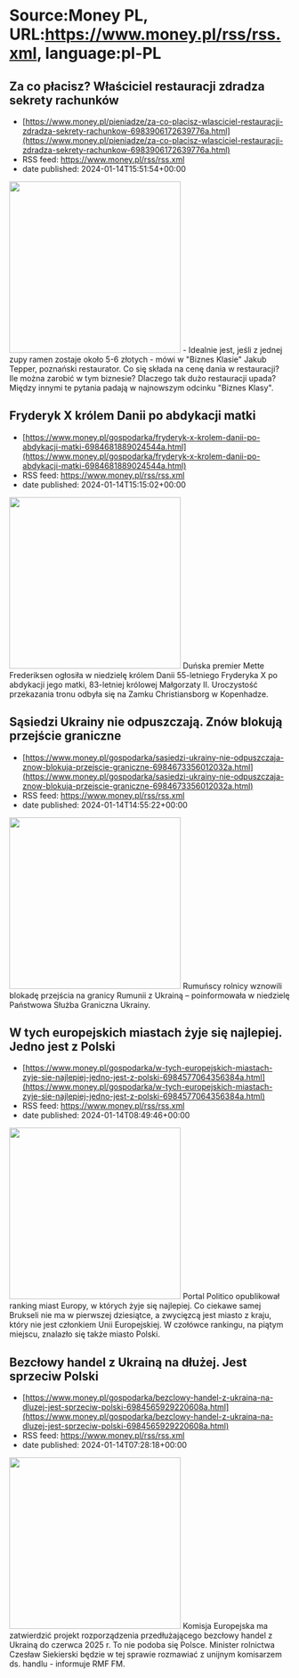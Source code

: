# Source:Money PL, URL:https://www.money.pl/rss/rss.xml, language:pl-PL

## Za co płacisz? Właściciel restauracji zdradza sekrety rachunków
 - [https://www.money.pl/pieniadze/za-co-placisz-wlasciciel-restauracji-zdradza-sekrety-rachunkow-6983906172639776a.html](https://www.money.pl/pieniadze/za-co-placisz-wlasciciel-restauracji-zdradza-sekrety-rachunkow-6983906172639776a.html)
 - RSS feed: https://www.money.pl/rss/rss.xml
 - date published: 2024-01-14T15:51:54+00:00

<img src="https://i.wpimg.pl/308x/filerepo.grupawp.pl/api/v1/display/embed/386eb895-ea14-4c3b-b2fc-847f636ef210" width="308" /> - Idealnie jest, jeśli z jednej zupy ramen zostaje około 5-6 złotych - mówi w "Biznes Klasie" Jakub Tepper, poznański restaurator. Co się składa na cenę dania w restauracji? Ile można zarobić w tym biznesie? Dlaczego tak dużo restauracji upada? Między innymi te pytania padają w najnowszym odcinku "Biznes Klasy".

## Fryderyk X królem Danii po abdykacji matki
 - [https://www.money.pl/gospodarka/fryderyk-x-krolem-danii-po-abdykacji-matki-6984681889024544a.html](https://www.money.pl/gospodarka/fryderyk-x-krolem-danii-po-abdykacji-matki-6984681889024544a.html)
 - RSS feed: https://www.money.pl/rss/rss.xml
 - date published: 2024-01-14T15:15:02+00:00

<img src="https://i.wpimg.pl/308x/filerepo.grupawp.pl/api/v1/display/embed/c26c55ba-b6e7-48ec-97fa-d5bc10af4d82" width="308" /> Duńska premier Mette Frederiksen ogłosiła w niedzielę królem Danii 55-letniego Fryderyka X po abdykacji jego matki, 83-letniej królowej Małgorzaty II. Uroczystość przekazania tronu odbyła się na Zamku Christiansborg w Kopenhadze.

## Sąsiedzi Ukrainy nie odpuszczają. Znów blokują przejście graniczne
 - [https://www.money.pl/gospodarka/sasiedzi-ukrainy-nie-odpuszczaja-znow-blokuja-przejscie-graniczne-6984673356012032a.html](https://www.money.pl/gospodarka/sasiedzi-ukrainy-nie-odpuszczaja-znow-blokuja-przejscie-graniczne-6984673356012032a.html)
 - RSS feed: https://www.money.pl/rss/rss.xml
 - date published: 2024-01-14T14:55:22+00:00

<img src="https://i.wpimg.pl/308x/filerepo.grupawp.pl/api/v1/display/embed/8dc289dc-cd1c-40ce-98b0-c3ca3a1fcb5d" width="308" /> Rumuńscy rolnicy wznowili blokadę przejścia  na granicy Rumunii z Ukrainą – poinformowała w niedzielę Państwowa Służba Graniczna Ukrainy.

## W tych europejskich miastach żyje się najlepiej. Jedno jest z Polski
 - [https://www.money.pl/gospodarka/w-tych-europejskich-miastach-zyje-sie-najlepiej-jedno-jest-z-polski-6984577064356384a.html](https://www.money.pl/gospodarka/w-tych-europejskich-miastach-zyje-sie-najlepiej-jedno-jest-z-polski-6984577064356384a.html)
 - RSS feed: https://www.money.pl/rss/rss.xml
 - date published: 2024-01-14T08:49:46+00:00

<img src="https://i.wpimg.pl/308x/filerepo.grupawp.pl/api/v1/display/embed/9496b1c2-a5ab-43c2-99a4-aaeb75f0e982" width="308" /> Portal Politico opublikował ranking miast Europy, w których żyje się najlepiej. Co ciekawe samej Brukseli nie ma w pierwszej dziesiątce, a zwycięzcą jest miasto z kraju, który nie jest członkiem Unii Europejskiej. W czołówce rankingu, na piątym miejscu,  znalazło się także miasto Polski.

## Bezcłowy handel z Ukrainą na dłużej. Jest sprzeciw Polski
 - [https://www.money.pl/gospodarka/bezclowy-handel-z-ukraina-na-dluzej-jest-sprzeciw-polski-6984565929220608a.html](https://www.money.pl/gospodarka/bezclowy-handel-z-ukraina-na-dluzej-jest-sprzeciw-polski-6984565929220608a.html)
 - RSS feed: https://www.money.pl/rss/rss.xml
 - date published: 2024-01-14T07:28:18+00:00

<img src="https://i.wpimg.pl/308x/filerepo.grupawp.pl/api/v1/display/embed/3c5b52aa-fac4-4401-b1be-cfa5aaba59d0" width="308" /> Komisja Europejska ma zatwierdzić projekt rozporządzenia przedłużającego bezcłowy handel z Ukrainą do czerwca 2025 r. To nie podoba się Polsce. Minister rolnictwa Czesław Siekierski będzie w tej sprawie rozmawiać z unijnym komisarzem ds. handlu - informuje RMF FM.

